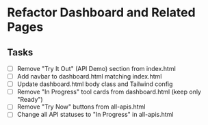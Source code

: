 # Refactor Dashboard and Related Pages

## Tasks
- [ ] Remove "Try It Out" (API Demo) section from index.html
- [ ] Add navbar to dashboard.html matching index.html
- [ ] Update dashboard.html body class and Tailwind config
- [ ] Remove "In Progress" tool cards from dashboard.html (keep only "Ready")
- [ ] Remove "Try Now" buttons from all-apis.html
- [ ] Change all API statuses to "In Progress" in all-apis.html
